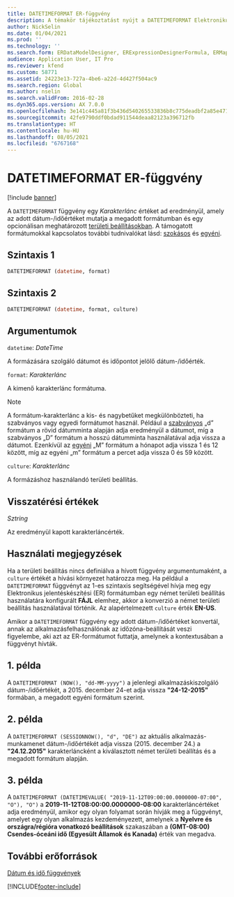 ```yaml
---
title: DATETIMEFORMAT ER-függvény
description: A témakör tájékoztatást nyújt a DATETIMEFORMAT Elektronikus jelentéskészítési (ER) függvény használatának módjáról.
author: NickSelin
ms.date: 01/04/2021
ms.prod: ''
ms.technology: ''
ms.search.form: ERDataModelDesigner, ERExpressionDesignerFormula, ERMappedFormatDesigner, ERModelMappingDesigner
audience: Application User, IT Pro
ms.reviewer: kfend
ms.custom: 58771
ms.assetid: 24223e13-727a-4be6-a22d-4d427f504ac9
ms.search.region: Global
ms.author: nselin
ms.search.validFrom: 2016-02-28
ms.dyn365.ops.version: AX 7.0.0
ms.openlocfilehash: 3e141c445a81f3b436d540265533836b8c775deadbf2a85e47127bb28674a3ea
ms.sourcegitcommit: 42fe9790ddf0bdad911544deaa82123a396712fb
ms.translationtype: HT
ms.contentlocale: hu-HU
ms.lasthandoff: 08/05/2021
ms.locfileid: "6767168"
---
```

# <a name="datetimeformat-er-function"></a>DATETIMEFORMAT ER-függvény

[!include [banner](../includes/banner.md)]

A `DATETIMEFORMAT` függvény egy *Karakterlánc* értéket ad eredményül, amely az adott dátum-/időértéket mutatja a megadott formátumban és egy opcionálisan meghatározott [területi beállításokban](/bingmaps/rest-services/common-parameters-and-types/supported-culture-codes). A támogatott formátumokkal kapcsolatos további tudnivalókat lásd: [szokásos](/dotnet/standard/base-types/standard-date-and-time-format-strings) és [egyéni](/dotnet/standard/base-types/custom-date-and-time-format-strings).

## <a name="syntax-1"></a>Szintaxis 1

```vb
DATETIMEFORMAT (datetime, format)
```

## <a name="syntax-2"></a>Szintaxis 2

```vb
DATETIMEFORMAT (datetime, format, culture)
```

## <a name="arguments"></a>Argumentumok

`datetime`: *DateTime*

A formázására szolgáló dátumot és időpontot jelölő dátum-/időérték.

`format`: *Karakterlánc*

A kimenő karakterlánc formátuma.

> [!NOTE]
> A formátum-karakterlánc a kis- és nagybetűket megkülönbözteti, ha szabványos vagy egyedi formátumot használ. Például a [szabványos](/dotnet/standard/base-types/standard-date-and-time-format-strings) „d” formátum a rövid dátumminta alapján adja eredményül a dátumot, míg a szabványos „D” formátum a hosszú dátumminta használatával adja vissza a dátumot. Ezenkívül az [egyéni](/dotnet/standard/base-types/custom-date-and-time-format-strings) „M” formátum a hónapot adja vissza 1 és 12 között, míg az egyéni „m” formátum a percet adja vissza 0 és 59 között.

`culture`: *Karakterlánc*

A formázáshoz használandó területi beállítás.

## <a name="return-values"></a>Visszatérési értékek

*Sztring*

Az eredményül kapott karakterláncérték.

## <a name="usage-notes"></a>Használati megjegyzések

Ha a területi beállítás nincs definiálva a hívott függvény argumentumaként, a `culture` értékét a hívási környezet határozza meg. Ha például a `DATETIMEFORMAT` függvényt az 1-es szintaxis segítségével hívja meg egy Elektronikus jelentéskészítési (ER) formátumban egy német területi beállítás használatára konfigurált **FÁJL** elemhez, akkor a konverzió a német területi beállítás használatával történik. Az alapértelmezett `culture` érték **EN-US**.

Amikor a `DATETIMEFORMAT` függvény egy adott dátum-/időértéket konvertál, annak az alkalmazásfelhasználónak az időzóna-beállítását veszi figyelembe, aki azt az ER-formátumot futtatja, amelynek a kontextusában a függvényt hívták.

## <a name="example-1"></a>1. példa

A `DATETIMEFORMAT (NOW(), "dd-MM-yyyy")` a jelenlegi alkalmazáskiszolgáló dátum-/időértékét, a 2015. december 24-et adja vissza **"24-12-2015"** formában, a megadott egyéni formátum szerint.

## <a name="example-2"></a>2. példa

A `DATETIMEFORMAT (SESSIONNOW(), "d", "DE")` az aktuális alkalmazás-munkamenet dátum-/időértékét adja vissza (2015. december 24.) a **"24.12.2015"** karakterláncként a kiválasztott német területi beállítás és a megadott formátum alapján.

## <a name="example-3"></a>3. példa

A `DATETIMEFORMAT (DATETIMEVALUE( "2019-11-12T09:00:00.0000000-07:00", "O"), "O")` a **2019-11-12T08:00:00.0000000-08:00** karakterláncértéket adja eredményül, amikor egy olyan folyamat során hívják meg a függvényt, amelyet egy olyan alkalmazás kezdeményezett, amelynek a **Nyelvre és országra/régióra vonatkozó beállítások** szakaszában a **(GMT-08:00) Csendes-óceáni idő (Egyesült Államok és Kanada)** érték van megadva.

## <a name="additional-resources"></a>További erőforrások

[Dátum és idő függvények](er-functions-category-datetime.md)


[!INCLUDE[footer-include](../../../includes/footer-banner.md)]